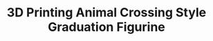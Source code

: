 ---
title:  "3D Printing Animal Crossing Style Graduation Figurine"
mathjax: true
layout: post
image: /media/graduation.PNG
description: "At the beginning of the pandemic, my siblings and I became obsessed with Animal Crossing. I decided to make a graduation figurine in the style of my character in the game"
---